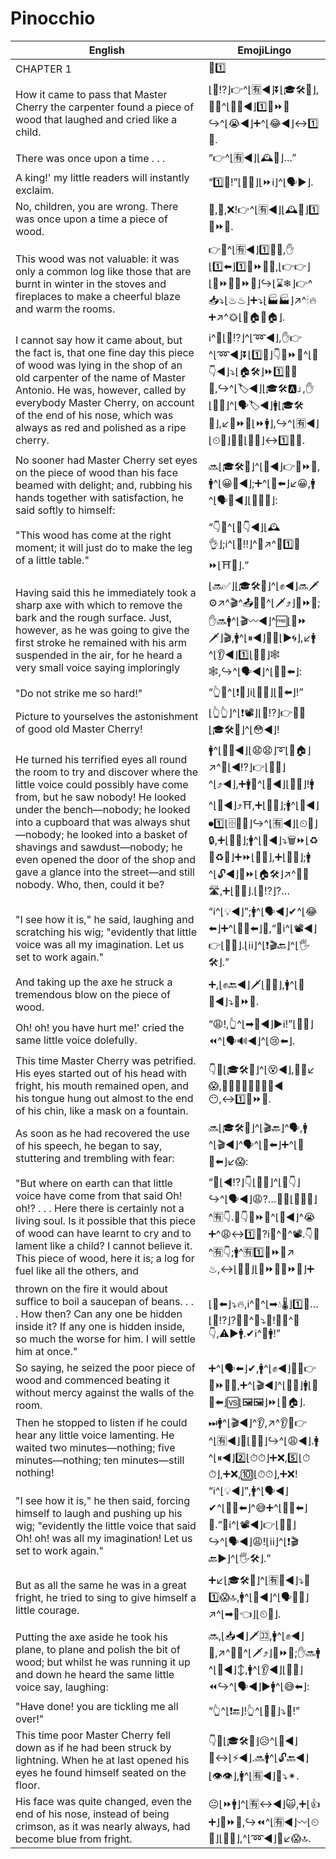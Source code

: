 # Pinocchio

| English | EmojiLingo |
| ------- | ---------- |
| CHAPTER 1 | <span class="emojitext">📖1️⃣</span> |
| How it came to pass that Master Cherry the carpenter found a piece of wood that laughed and cried like a child. | <span class="emojitext">⌊🤔⁉️⌋👉^⌊🈶◀️⌋⏬⌊🎓🛠🍒⌋,👨‍🔧^⌊🕵️‍♂️◀️⌋1️⃣🔩⏩🚪↪️^⌊😭◀️⌋➕^⌊😂◀️⌋↔️1️⃣👶.</span> |
| There was once upon a time . . . | <span class="emojitext">“👉^⌊🈶◀️⌋⌊🕰🔭⌋…”</span> |
| A king!' my little readers will instantly exclaim. | <span class="emojitext">“1️⃣👑!”⌊👫📖⌋⌊⏩ℹ️⌋^⌊🗣▶️⌋.</span> |
| No, children, you are wrong. There was once upon a time a piece of wood. | <span class="emojitext">🙅,👫,❌!👉^⌊🈶◀️⌋⌊🕰🔭⌋1️⃣🔩⏩🚪.</span> |
| This wood was not valuable: it was only a common log like those that are burnt in winter in the stoves and fireplaces to make a cheerful blaze and warm the rooms. | <span class="emojitext">👉🙅^⌊🈶◀️⌋1️⃣🚪💎,✋⌊1️⃣⬅️⌋1️⃣🔩⏩🚪🆖,⌊👉👉⌋⌊🔩⏩🚪🔩⏩🚪⌋↪️⌊⌛❄⌋👉^📥⤵️⌊♨♨⌋➕⤵️⌊🏭🏭⌋↗️^🕯🔥➕↗️^🌞⌊🔲🏠🔲🏠⌋.</span> |
| I cannot say how it came about, but the fact is, that one fine day this piece of wood was lying in the shop of an old carpenter of the name of Master Antonio. He was, however, called by everybody Master Cherry, on account of the end of his nose, which was always as red and polished as a ripe cherry. | <span class="emojitext">ℹ️^🤔⌊🤔⁉️⌋^⌊➿◀️⌋,✋👉^⌊➿◀️⌋⏬⌊1️⃣🔂⌋👇🔩⏩🚪^⌊👞👇◀️⌋⤵️⌊🏠🛠⌋⏩1️⃣👨‍🔧👴,↪️^⌊🏷◀️⌋⌊🎓🛠🅰⌋,✋⌊👥💯⌋^⌊🗣🏷◀️⌋🚹⌊🎓🛠🍒⌋,↙️🔺⏩👃⌊⏩🚹⌋,↪️^⌊🈶◀️⌋⌊⏲💯⌋🔆➕⌊🔴🔝⌋↔️1️⃣🍒⏫.</span> |
| No sooner had Master Cherry set eyes on the piece of wood than his face beamed with delight; and, rubbing his hands together with satisfaction, he said softly to himself: | <span class="emojitext">🔜⌊🎓🛠🍒⌋^⌊👀◀️⌋👉🔩⏩🚪,🚹^⌊😀💯◀️⌋;➕^⌊👏⬅️⌋↙️😀,🚹^⌊🗣💬◀️⌋⌊📎📣👶⌋:</span> |
| "This wood has come at the right moment; it will just do to make the leg of a little table." | <span class="emojitext">“👇🚪^⌊👞👇◀️⌋⌊🕰👌⌋;ℹ️^⌊🙏‼⌋^🔧↗️^🔧1️⃣👢⏩⌊⛩👶⌋.”</span> |
| Having said this he immediately took a sharp axe with which to remove the bark and the rough surface. Just, however, as he was going to give the first stroke he remained with his arm suspended in the air, for he heard a very small voice saying imploringly | <span class="emojitext">⌊🔜✅⌋⌊🎓🛠🍒⌋^⌊✊◀️⌋🔜🗡⚙↗️^🎬^📤💢➕^⌊🗡⤴️⌋🔩⏩🚪;✋🔜🚹^⌊🎬〰◀️⌋^🆓⌊👋⏩🗡⌋🎬,🚹^⌊⏸◀️⌋📎💪⌊▶️🌀⌋,↙️🚹^⌊👂◀️⌋1️⃣⌊📣👶⌋🕸🕸,↪️^⌊🗣◀️⌋^⌊🙏💯⬅️⌋:</span> |
| "Do not strike me so hard!" | <span class="emojitext">“👆🙅^⌊❗👊⌋ℹ️⌊📶🔝⌋⌊💪⬅️⌋!”</span> |
| Picture to yourselves the astonishment of good old Master Cherry! | <span class="emojitext">⌊👆👆⌋^⌊❗📽⌋⌊🤔⁉️⌋👉👴💟⌊🎓🛠🍒⌋^⌊😳◀️⌋!</span> |
| He turned his terrified eyes all round the room to try and discover where the little voice could possibly have come from, but he saw nobody! He looked under the bench—nobody; he looked into a cupboard that was always shut—nobody; he looked into a basket of shavings and sawdust—nobody; he even opened the door of the shop and gave a glance into the street—and still nobody. Who, then, could it be? | <span class="emojitext">🚹^⌊👀➰◀️⌋⌊😧😧⌋➰⌊🔲🏠⌋↗️^👀⌊◀️⁉️⌋👉⌊📣👶⌋^⌊⤴️◀️⌋,➕🚹🙅^⌊👀◀️⌋⌊👤❌⌋!🚹^⌊👀◀️⌋⤴️⛩,➕⌊👤❌⌋;🚹^⌊👀◀️⌋⏺1️⃣⌊🗄👚👖⌋↪️^⌊🈶◀️⌋⌊⏲💯⌋🔒,➕⌊👤❌⌋;🚹^⌊👀◀️⌋⤵️🗑⏩⌊♻🚪♻🚪⌋➕⏩⌊🚬🚪⌋,➕⌊👤❌⌋;🚹^⌊🔓◀️⌋🚪⏩⌊🏠🛠⌋↗️^👀🆚🛣,➕⌊👤❌⌋.⌊🤔⁉️⌋?…</span> |
| "I see how it is," he said, laughing and scratching his wig; "evidently that little voice was all my imagination. Let us set to work again." | <span class="emojitext">“ℹ️^⌊💡◀️⌋”;🚹^⌊🗣◀️⌋✔^⌊😂⬅️⌋➕^⌊🙆‍♂️⬅️⌋💂,“🤔ℹ️^⌊📽◀️⌋👉⌊📣👶⌋.⌊ℹ️ℹ️⌋^⌊❗🎬🔙⌋^⌊🖐🛠⌋.”</span> |
| And taking up the axe he struck a tremendous blow on the piece of wood. | <span class="emojitext">➕,⌊✊🔙◀️⌋🗡⌊📎👐⌋,🚹^⌊👊🔝◀️⌋⤵️🔩⏩🚪.</span> |
| Oh! oh! you have hurt me!' cried the same little voice dolefully. | <span class="emojitext">“😩!,👆^⌊➡🤕◀️⌋▶️ℹ️!”⌊📣👶⌋⏪^⌊🗣🔊◀️⌋^⌊😢⬅️⌋.</span> |
| This time Master Cherry was petrified. His eyes started out of his head with fright, his mouth remained open, and his tongue hung out almost to the end of his chin, like a mask on a fountain. | <span class="emojitext">👇🔂⌊🎓🛠🍒⌋^⌊😵◀️⌋,📎😳↙️😱,📎😮➕📎👅🔽🎣🔽◀️😶,↔️1️⃣🗿⏩⛲.</span> |
| As soon as he had recovered the use of his speech, he began to say, stuttering and trembling with fear: | <span class="emojitext">🔜⌊🎓🛠🍒⌋^⌊🎬🔙⌋^🗣,🚹^⌊🎬◀️⌋^🗣^⌊🍃⬅️⌋➕^⌊💬♒⬅️⌋↙️😱:</span> |
| "But where on earth can that little voice have come from that said Oh! oh!? . . . Here there is certainly not a living soul. Is it possible that this piece of wood can have learnt to cry and to lament like a child? I cannot believe it. This piece of wood, here it is; a log for fuel like all the others, and | <span class="emojitext">“🤔⌊◀️⁉️⌋👇⌊📣👶⌋^⌊👞👇⌋↪️^⌊🗣◀️⌋😩?…🤷‍♂️⌊👤❌💯⌋^🈶👇.🎲👇🔩⏩🚪^⌊🏫◀️⌋^😭➕^😩↔️1️⃣👶?ℹ️🙅^💪^📽.👇🚪^🈶👇;🚹^🈶1️⃣🔩⏩🚪↗️♨,↔️⌊💯💯⌋⌊🔩⏩🚪🔩⏩🚪⌋➕</span> |
| thrown on the fire it would about suffice to boil a saucepan of beans. . . . How then? Can any one be hidden inside it? If any one is hidden inside, so much the worse for him. I will settle him at once." | <span class="emojitext">⌊🚮⬅️⌋⤵️🔥,ℹ️^💪^⌊➡💧🌡⌋1️⃣🍲…⌊🤔⁉️⌋?🤔👤^🛐⤵️🚪!🎲👤^🛐👇,⚠▶️🚹.✔ℹ️^👊🚹!”</span> |
| So saying, he seized the poor piece of wood and commenced beating it without mercy against the walls of the room. | <span class="emojitext">➕^⌊🗣⬅️⌋✔,🚹^⌊✊◀️⌋📎👐👉🔩⏩🚪😥,➕^⌊🎬◀️⌋^⌊👊🔔⌋🚹⌊💪🔝⬅️⌋🆚⌊🖼🖼⌋⏩⌊🔲🏠⌋.</span> |
| Then he stopped to listen if he could hear any little voice lamenting. He waited two minutes—nothing; five minutes—nothing; ten minutes—still nothing! | <span class="emojitext">⏭🚹^⌊🎬◀️⌋^👂,↗️^👂🎲👉^⌊🈶◀️⌋👤⌊📣👶⌋↪️^⌊😩◀️⌋.🚹^⌊⏸◀️⌋2️⃣⌊⏱⏱⌋➕❌,5️⃣⌊⏱⏱⌋,➕❌,🔟⌊⏱⏱⌋,➕❌!</span> |
| "I see how it is," he then said, forcing himself to laugh and pushing up his wig; "evidently the little voice that said Oh! oh! was all my imagination! Let us set to work again." | <span class="emojitext">“ℹ️^⌊💡◀️⌋”,🚹^⌊🗣◀️⌋✔^⌊🏋️‍♂️⬅️⌋^😅➕^⌊🙆‍♂️⬅️⌋💂.“🤔ℹ️^⌊📽◀️⌋👉⌊📣👶⌋↪️^⌊🗣◀️⌋😩!⌊ℹ️ℹ️⌋^⌊❗🎬🔙▶️⌋^⌊🖐🛠⌋.”</span> |
| But as all the same he was in a great fright, he tried to sing to give himself a little courage. | <span class="emojitext">➕↙️⌊🎓🛠🍒⌋^⌊🈶📎◀️⌋⤵️💌1️⃣😱🔝,🚹^⌊🔬◀️⌋^⌊🗣🎤👶⌋↗️^⌊➡🦁👈⌋⌊⏲👶⌋.</span> |
| Putting the axe aside he took his plane, to plane and polish the bit of wood; but whilst he was running it up and down he heard the same little voice say, laughing: | <span class="emojitext">🔜,⌊📥◀️⌋🗡🈁,🚹^⌊✊◀️⌋🔪,↗️^🔪➕^⌊🗡⤴️⌋🔩⏩🚪;✋🔜🚹^⌊🔪◀️⌋↕,🚹^⌊👂◀️⌋⌊📣👶⌋⏪↪️^⌊🗣◀️⌋▶️🚹^⌊😅⬅️⌋:</span> |
| "Have done! you are tickling me all over!" | <span class="emojitext">“👆^⌊❗🔚⌋!👆^⌊🙌😆⌋⤵️👗!”</span> |
| This time poor Master Cherry fell down as if he had been struck by lightning. When he at last opened his eyes he found himself seated on the floor. | <span class="emojitext">👇🔂⌊🎓🛠🍒⌋😥^⌊🎢◀️⌋🔽↔️⌊⚡◀️⌋.🔜🚹^⌊🔓🔙◀️⌋⌊👁👁⌋,🚹^⌊🈶◀️⌋💺⤵️✴.</span> |
| His face was quite changed, even the end of his nose, instead of being crimson, as it was nearly always, had become blue from fright. | <span class="emojitext">😐⌊⏩🚹⌋^⌊🈶↔️◀️⌋🙀,➕⌊👍➕⌋🔺⏩👃,↪️⏪^⌊🈶◀️⌋〰⌊⏲💯⌋⌊🔴🔝⌋,^⌊➿◀️⌋🔷↙️😱🔝.</span> |
